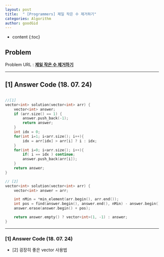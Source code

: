```yaml
---
layout: post
title:  " [Programmers] 제일 작은 수 제거하기"
categories: Algorithm
author: goodGid
---
```

* content
{:toc}


## Problem 
Problem URL : **[제일 작은 수 제거하기](https://programmers.co.kr/learn/courses/30/lessons/12935)**

---

## [1] Answer Code (18. 07. 24)

``` cpp

//[1]
vector<int> solution(vector<int> arr) {
    vector<int> answer;
    if (arr.size() == 1) {
        answer.push_back(-1);
        return answer;
    }
    int idx = 0;
    for(int i=1; i<arr.size(); i++){
        idx = arr[idx] > arr[i] ? i : idx;
    }
    for(int i=0; i<arr.size(); i++){
        if( i == idx ) continue;
        answer.push_back(arr[i]);
    }
    return answer;
}

// [2]
vector<int> solution(vector<int> arr) {
    vector<int> answer = arr;

    int nMin = *min_element(arr.begin(), arr.end());
    int pos = find(answer.begin(), answer.end(), nMin) - answer.begin();
    answer.erase(answer.begin() + pos);

    return answer.empty() ? vector<int>(1, -1) : answer;
}


```

---

### [1] Answer Code (18. 07. 24)

* [2] 굉장히 좋은 vector 사용법
